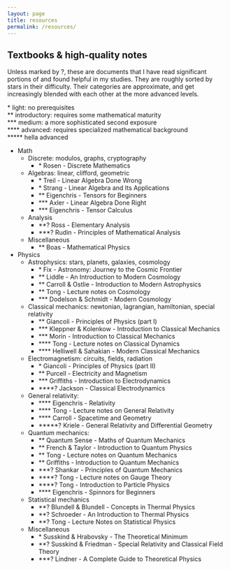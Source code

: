 ```yaml
---
layout: page
title: resources
permalink: /resources/
---
```


## Textbooks & high-quality notes

Unless marked by ?, these are documents that I have read significant portions of and found helpful in my studies. They are roughly sorted by stars in their difficulty. Their categories are approximate, and get increasingly blended with each other at the more advanced levels.

\* light: no prerequisites \
\*\* introductory: requires some mathematical maturity \
\*\*\* medium: a more sophisticated second exposure \
\*\*\*\* advanced: requires specialized mathematical background \
\*\*\*\*\* hella advanced

- Math
  - Discrete: modulos, graphs, cryptography
    - \* Rosen - Discrete Mathematics
  - Algebras: linear, clifford, geometric
    - \* Treil - Linear Algebra Done Wrong
    - \* Strang - Linear Algebra and Its Applications
    - \*\* Eigenchris - Tensors for Beginners
    - \*\*\* Axler - Linear Algebra Done Right
    - \*\*\* Eigenchris - Tensor Calculus
  - Analysis
    - \*\*? Ross - Elementary Analysis
    - \*\*\*? Rudin - Principles of Mathematical Analysis
  - Miscellaneous
    - \*\* Boas - Mathematical Physics
- Physics
  - Astrophysics: stars, planets, galaxies, cosmology
    - \* Fix - Astronomy: Journey to the Cosmic Frontier
    - \*\* Liddle - An Introduction to Modern Cosmology
    - \*\* Carroll & Ostlie - Introduction to Modern Astrophysics
    - \*\* Tong - Lecture notes on Cosmology
    - \*\*\* Dodelson & Schmidt - Modern Cosmology
  - Classical mechanics: newtonian, lagrangian, hamiltonian, special relativity
    - \*\* Giancoli - Principles of Physics (part I)
    - \*\*\* Kleppner & Kolenkow - Introduction to Classical Mechanics
    - \*\*\* Morin - Introduction to Classical Mechanics
    - \*\*\*\* Tong - Lecture notes on Classical Dynamics
    - \*\*\*\* Helliwell & Sahakian - Modern Classical Mechanics
  - Electromagnetism: circuits, fields, radiation
    - \* Giancoli - Principles of Physics (part II)
    - \*\* Purcell - Electricity and Magnetism
    - \*\*\* Griffiths - Introduction to Electrodynamics
    - \*\*\*\*? Jackson - Classical Electrodynamics
  - General relativity: 
    - \*\*\*\* Eigenchris - Relativity
    - \*\*\*\* Tong - Lecture notes on General Relativity
    - \*\*\*\* Carroll - Spacetime and Geometry
    - \*\*\*\*\*? Kriele - General Relativity and Differential Geometry
  - Quantum mechanics:
    - \*\* Quantum Sense - Maths of Quantum Mechanics
    - \*\* French & Taylor - Introduction to Quantum Physics
    - \*\* Tong - Lecture notes on Quantum Mechanics
    - \*\* Griffiths - Introduction to Quantum Mechanics
    - \*\*\*? Shankar - Principles of Quantum Mechanics
    - \*\*\*\*? Tong - Lecture notes on Gauge Theory
    - \*\*\*\*? Tong - Introduction to Particle Physics
    - \*\*\*\* Eigenchris - Spinnors for Beginners
  - Statistical mechanics
    - \*\*? Blundell & Blundell - Concepts in Thermal Physics
    - \*\*? Schroeder - An Introduction to Thermal Physics
    - \*\*? Tong - Lecture Notes on Statistical Physics
  - Miscellaneous
    - \* Susskind & Hrabovsky - The Theoretical Minimum
    - \*\*? Susskind & Friedman - Special Relativity and Classical Field Theory
    - \*\*\*? Lindner - A Complete Guide to Theoretical Physics
